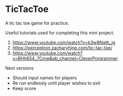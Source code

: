 # TicTacToe
 A tic tac toe game for practice.
 
 Useful tutorials used for completing this mini project.
 
 1. https://www.youtube.com/watch?v=b3w8Nqth_ig
 2. https://perceptron.zacharyhine.com/tic-tac-toe/
 3. https://www.youtube.com/watch?v=BHh654_7Cmw&ab_channel=CleverProgrammer
 
Next versions
- Should input names for players
- Re run endlessly until player wishes to exit
- Keep score